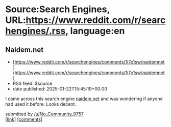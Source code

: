 # Source:Search Engines, URL:https://www.reddit.com/r/searchengines/.rss, language:en

## Naidem.net
 - [https://www.reddit.com/r/searchengines/comments/1i7e1sw/naidemnet](https://www.reddit.com/r/searchengines/comments/1i7e1sw/naidemnet)
 - RSS feed: $source
 - date published: 2025-01-22T15:45:19+00:00

<!-- SC_OFF --><div class="md"><p>I came across this search engine <a href="http://naidem.net">naidem.net</a> and was wondering if anyone had used it before. Looks decent.</p> </div><!-- SC_ON --> &#32; submitted by &#32; <a href="https://www.reddit.com/user/No_Community_9757"> /u/No_Community_9757 </a> <br/> <span><a href="https://www.reddit.com/r/searchengines/comments/1i7e1sw/naidemnet/">[link]</a></span> &#32; <span><a href="https://www.reddit.com/r/searchengines/comments/1i7e1sw/naidemnet/">[comments]</a></span>

